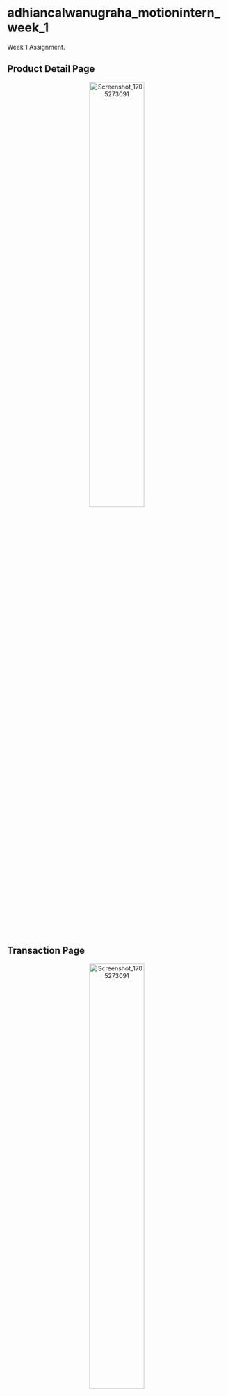 # adhiancalwanugraha_motionintern_week_1

Week 1 Assignment.

## Product Detail Page
<p align="center">
  <img src="https://github.com/ardhiancalwa/intern-motion/assets/75600806/dd39abf6-0129-4d45-9590-6a1514eb7e3e" alt="Screenshot_1705273091" style="width:50%;">
</p>

## Transaction Page

<p align="center">
  <img src="https://github.com/ardhiancalwa/intern-motion/assets/75600806/c4088dc2-6cc5-4d8b-839f-c1ed9660aaac" alt="Screenshot_1705273091" style="width:50%;">
</p>


